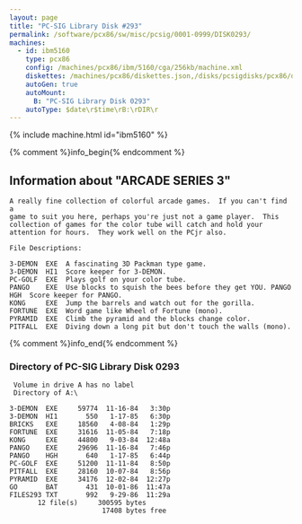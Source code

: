 ```yaml
---
layout: page
title: "PC-SIG Library Disk #293"
permalink: /software/pcx86/sw/misc/pcsig/0001-0999/DISK0293/
machines:
  - id: ibm5160
    type: pcx86
    config: /machines/pcx86/ibm/5160/cga/256kb/machine.xml
    diskettes: /machines/pcx86/diskettes.json,/disks/pcsigdisks/pcx86/diskettes.json
    autoGen: true
    autoMount:
      B: "PC-SIG Library Disk 0293"
    autoType: $date\r$time\rB:\rDIR\r
---
```


{% include machine.html id="ibm5160" %}

{% comment %}info_begin{% endcomment %}

## Information about "ARCADE SERIES 3"

    A really fine collection of colorful arcade games.  If you can't find a
    game to suit you here, perhaps you're just not a game player.  This
    collection of games for the color tube will catch and hold your
    attention for hours.  They work well on the PCjr also.
    
    File Descriptions:
    
    3-DEMON  EXE  A fascinating 3D Packman type game.
    3-DEMON  HI1  Score keeper for 3-DEMON.
    PC-GOLF  EXE  Plays golf on your color tube.
    PANGO    EXE  Use blocks to squish the bees before they get YOU. PANGO
    HGH  Score keeper for PANGO.
    KONG     EXE  Jump the barrels and watch out for the gorilla.
    FORTUNE  EXE  Word game like Wheel of Fortune (mono).
    PYRAMID  EXE  Climb the pyramid and the blocks change color.
    PITFALL  EXE  Diving down a long pit but don't touch the walls (mono).
{% comment %}info_end{% endcomment %}


### Directory of PC-SIG Library Disk 0293

     Volume in drive A has no label
     Directory of A:\

    3-DEMON  EXE     59774  11-16-84   3:30p
    3-DEMON  HI1       550   1-17-85   6:30p
    BRICKS   EXE     18560   4-08-84   1:29p
    FORTUNE  EXE     31616  11-05-84   7:18p
    KONG     EXE     44800   9-03-84  12:48a
    PANGO    EXE     29696  11-16-84   7:46p
    PANGO    HGH       640   1-17-85   6:44p
    PC-GOLF  EXE     51200  11-11-84   8:50p
    PITFALL  EXE     28160  10-07-84   8:56p
    PYRAMID  EXE     34176  12-02-84  12:27p
    GO       BAT       431  10-01-86  11:47a
    FILES293 TXT       992   9-29-86  11:29a
           12 file(s)     300595 bytes
                           17408 bytes free
